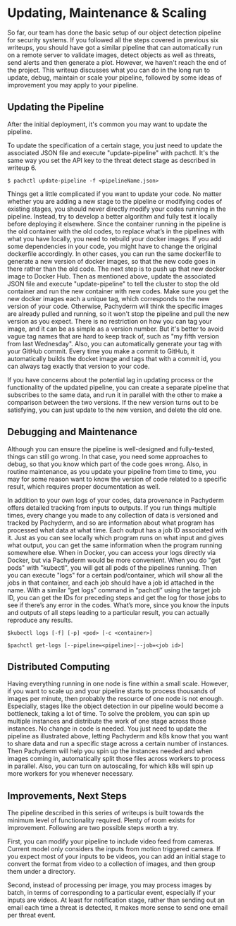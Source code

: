 # Updating, Maintenance & Scaling
So far, our team has done the basic setup of our object detection pipeline for security systems. If you followed all the steps covered in previous six writeups, you should have got a similar pipeline that can automatically run on a remote server to validate images, detect objects as well as threats, send alerts and then generate a plot. However, we haven't reach the end of the project. This writeup discusses what you can do in the long run to update, debug, maintain or scale your pipeline, followed by some ideas of improvement you may apply to your pipeline.
## Updating the Pipeline
After the initial deployment, it's common you may want to update the pipeline. 

To update the specification of a certain stage, you just need to update the associated JSON file and execute "update-pipeline" with pachctl. It's the same way you set the API key to the threat detect stage as described in writeup 6.
```
$ pachctl update-pipeline -f <pipelineName.json>
```
Things get a little complicated if you want to update your code. No matter whether you are adding a new stage to the pipeline or modifying codes of existing stages, you should never directly modify your codes running in the pipeline. Instead, try to develop a better algorithm and fully test it locally before deploying it elsewhere.  Since the container running in the pipeline is the old container with the old codes, to replace what’s in the pipelines with what you have locally, you need to rebuild your docker images. If you add some dependencies in your code, you might have to change the original dockerfile accordingly. In other cases, you can run the same dockerfile to generate a new version of docker images, so that the new code goes in there rather than the old code. The next step is to push up that new docker image to Docker Hub. Then as mentioned above, update the associated JSON file and execute "update-pipeline" to tell the cluster to stop the old container and run the new container with new codes. Make sure you get the new docker images each a unique tag, which corresponds to the new version of your code. Otherwise, Pachyderm will think the specific images are already pulled and running, so it won't stop the pipeline and pull the new version as you expect. There is no restriction on how you can tag your image, and it can be as simple as a version number. But it's better to avoid vague tag names that are hard to keep track of, such as "my fifth version from last Wednesday". Also, you can automatically generate your tag with your GitHub commit. Every time you make a commit to GitHub, it automatically builds the docket image and tags that with a commit id, you can always tag exactly that version to your code.

If you have concerns about the potential lag in updating process or the functionality of the updated pipeline, you can create a separate pipeline that subscribes to the same data, and run it in parallel with the other to make a comparison between the two versions. If the new version turns out to be satisfying, you can just update to the new version, and delete the old one.
## Debugging and Maintenance
Although you can ensure the pipeline is well-designed and fully-tested, things can still go wrong. In that case, you need some approaches to debug, so that you know which part of the code goes wrong. Also, in routine maintenance, as you update your pipeline from time to time, you may for some reason want to know the version of code related to a specific result, which requires proper documentation as well.

In addition to your own logs of your codes, data provenance in Pachyderm offers detailed tracking from inputs to outputs. If you run things multiple times, every change you made to any collection of data is versioned and tracked by Pachyderm, and so are information about what program has processed what data at what time. Each output has a job ID associated with it. Just as you can see locally which program runs on what input and gives what output, you can get the same information when the program running somewhere else. When in Docker, you can access your logs directly via Docker, but via Pachyderm would be more convenient. When you do "get pods" with "kubectl", you will get all pods of the pipelines running. Then you can execute "logs" for a certain pod/container, which will show all the jobs in that container, and each job should have a job id attached in the name. With a similar “get logs” command in “pachctl” using the target job ID, you can get the IDs for preceding steps and get the log for those jobs to see if there’s any error in the codes. What’s more, since you know the inputs and outputs of all steps leading to a particular result, you can actually reproduce any results.
```
$kubectl logs [-f] [-p] <pod> [-c <container>]
```
```
$pachctl get-logs [--pipeline=<pipeline>|--job=<job id>]
```
## Distributed Computing
Having everything running in one node is fine within a small scale. However, if you want to scale up and your pipeline starts to process thousands of images per minute, then probably the resource of one node is not enough. Especially, stages like the object detection in our pipeline would become a bottleneck, taking a lot of time. To solve the problem, you can spin up multiple instances and distribute the work of one stage across those instances. No change in code is needed. You just need to update the pipeline as illustrated above, letting Pachyderm and k8s know that you want to share data and run a specific stage across a certain number of instances. Then Pachyderm will help you spin up the instances needed and when images coming in, automatically split those files across workers to process in parallel. Also, you can turn on autoscaling, for which k8s will spin up more workers for you whenever necessary.
## Improvements, Next Steps
The pipeline described in this series of writeups is built towards the minimum level of functionality required. Plenty of room exists for improvement. Following are two possible steps worth a try.

First, you can modify your pipeline to include video feed from cameras. Current model only considers the inputs from motion triggered camera. If you expect most of your inputs to be videos, you can add an initial stage to convert the format from video to a collection of images, and then group them under a directory. 

Second, instead of processing per image, you may process images by batch, in terms of corresponding to a particular event, especially if your inputs are videos. At least for notification stage, rather than sending out an email each time a threat is detected, it makes more sense to send one email per threat event.
